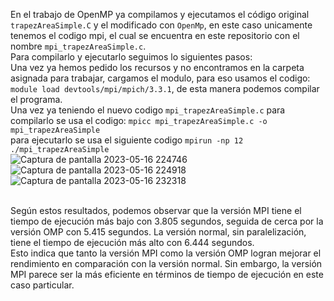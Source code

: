 En el trabajo de OpenMP ya compilamos y ejecutamos el código original `trapezAreaSimple.C` y el modificado con `OpenMp`, en este caso unicamente tenemos el codigo mpi, el cual se encuentra en este repositorio con el nombre `mpi_trapezAreaSimple.c`.</br>Para compilarlo y ejecutarlo seguimos lo siguientes pasos:</br>Una vez ya hemos pedido los recursos y no encontramos en la carpeta asignada para trabajar, cargamos el modulo, para eso usamos el codigo: ```module load devtools/mpi/mpich/3.3.1```, de esta manera podemos compilar el programa.</br>Una vez ya teniendo el nuevo codigo `mpi_trapezAreaSimple.c` para compilarlo se usa el codigo: ```mpicc mpi_trapezAreaSimple.c -o mpi_trapezAreaSimple```</br>para ejecutarlo se usa el siguiente codigo ```mpirun -np 12 ./mpi_trapezAreaSimple```</br>
![Captura de pantalla 2023-05-16 224746](https://github.com/SC3UIS/IntroPP2183076/assets/82180254/2c6642fb-5509-4202-a984-e63fe364f9d2)</br>
![Captura de pantalla 2023-05-16 224918](https://github.com/SC3UIS/IntroPP2183076/assets/82180254/c0078b0b-1c69-46ed-93a4-00c96165717c)</br>
![Captura de pantalla 2023-05-16 232318](https://github.com/SC3UIS/IntroPP2183076/assets/82180254/8fbeda96-d495-47b1-b6bb-28aeed9de43f)

</br>
Según estos resultados, podemos observar que la versión MPI tiene el tiempo de ejecución más bajo con 3.805 segundos, seguida de cerca por la versión OMP con 5.415 segundos. La versión normal, sin paralelización, tiene el tiempo de ejecución más alto con 6.444 segundos.
</br>
Esto indica que tanto la versión MPI como la versión OMP logran mejorar el rendimiento en comparación con la versión normal. Sin embargo, la versión MPI parece ser la más eficiente en términos de tiempo de ejecución en este caso particular.
